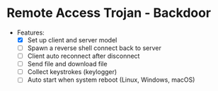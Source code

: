 # Remote Access Trojan - Backdoor

- Features:
  - [x] Set up client and server model
  - [ ] Spawn a reverse shell connect back to server
  - [ ] Client auto reconnect after disconnect
  - [ ] Send file and download file
  - [ ] Collect keystrokes (keylogger)
  - [ ] Auto start when system reboot (Linux, Windows, macOS)

